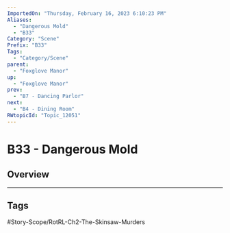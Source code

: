 ```yaml
---
ImportedOn: "Thursday, February 16, 2023 6:10:23 PM"
Aliases:
  - "Dangerous Mold"
  - "B33"
Category: "Scene"
Prefix: "B33"
Tags:
  - "Category/Scene"
parent:
  - "Foxglove Manor"
up:
  - "Foxglove Manor"
prev:
  - "B7 - Dancing Parlor"
next:
  - "B4 - Dining Room"
RWtopicId: "Topic_12051"
---
```

# B33 - Dangerous Mold
## Overview

---
## Tags
#Story-Scope/RotRL-Ch2-The-Skinsaw-Murders

